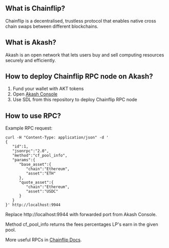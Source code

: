 ## What is Chainflip?
Chainflip is a decentralised, trustless protocol that enables native cross chain swaps between different blockchains.

## What is Akash?
Akash is an open network that lets users buy and sell computing resources securely and efficiently. 

## How to deploy Chainflip RPC node on Akash?
1. Fund your wallet with AKT tokens
2. Open [Akash Console](https://console.akash.network/)
3. Use SDL from this repository to deploy Chainflip RPC node

## How to use RPC?
Example RPC request:
```
curl -H "Content-Type: application/json" -d '
{
   "id":1,
   "jsonrpc":"2.0",
   "method":"cf_pool_info",
   "params":{
      "base_asset":{
         "chain":"Ethereum",
         "asset":"ETH"
      },
      "quote_asset":{
         "chain":"Ethereum",
         "asset":"USDC"
      }
   }
}' http://localhost:9944
```

Replace http://localhost:9944 with forwarded port from Akash Console.

Method cf_pool_info returns the fees percentages LP's earn in the given pool.

More useful RPCs in [Chainflip Docs](https://docs.chainflip.io/lp/integrations/lp-rpcs).
